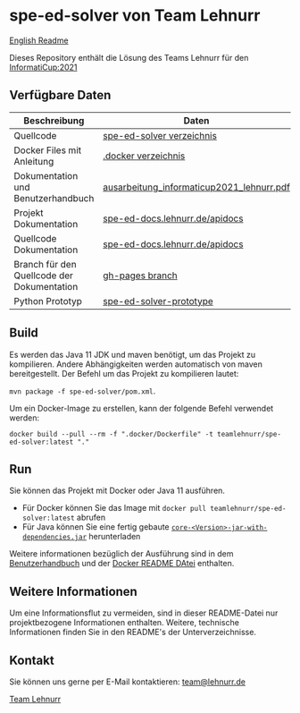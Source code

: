 # spe-ed-solver von Team Lehnurr

[English Readme](README.md)

Dieses Repository enthält die Lösung des Teams Lehnurr für den [InformatiCup:2021](https://github.com/informatiCup/informatiCup2021)

## Verfügbare Daten

| Beschreibung                               | Daten                                                                                              |
| ------------------------------------------ | -------------------------------------------------------------------------------------------------- |
| Quellcode                                  | [spe-ed-solver verzeichnis](spe-ed-solver)                                                         |
| Docker Files mit Anleitung                 | [.docker verzeichnis](.docker)                                                                     |
| Dokumentation und Benutzerhandbuch         | [ausarbeitung_informaticup2021_lehnurr.pdf](elaboration/ausarbeitung_informaticup2021_lehnurr.pdf) |
| Projekt Dokumentation                      | [spe-ed-docs.lehnurr.de/apidocs](https://spe-ed-docs.lehnurr.de/index.html)                        |
| Quellcode Dokumentation                    | [spe-ed-docs.lehnurr.de/apidocs](https://spe-ed-docs.lehnurr.de/apidocs/index.html)                |
| Branch für den Quellcode der Dokumentation | [gh-pages branch](https://github.com/Lehnurr/spe-ed-solver/tree/gh-pages)                          |
| Python Prototyp                            | [spe-ed-solver-prototype](https://github.com/Lehnurr/spe-ed-solver-prototype)                      |

## Build

Es werden das Java 11 JDK und maven benötigt, um das Projekt zu kompilieren. Andere Abhängigkeiten werden automatisch von maven bereitgestellt.
Der Befehl um das Projekt zu kompilieren lautet:

`mvn package -f spe-ed-solver/pom.xml`.

Um ein Docker-Image zu erstellen, kann der folgende Befehl verwendet werden:

`docker build --pull --rm -f ".docker/Dockerfile" -t teamlehnurr/spe-ed-solver:latest "."`

## Run

Sie können das Projekt mit Docker oder Java 11 ausführen.

- Für Docker können Sie das Image mit `docker pull teamlehnurr/spe-ed-solver:latest` abrufen
- Für Java können Sie eine fertig gebaute [`core-<Version>-jar-with-dependencies.jar`](https://github.com/Lehnurr/spe-ed-solver/releases) herunterladen

Weitere informationen bezüglich der Ausführung sind in dem [Benutzerhandbuch](elaboration/ausarbeitung_informaticup2021_lehnurr.pdf) und der [Docker README DAtei](/.docker) enthalten.

## Weitere Informationen

Um eine Informationsflut zu vermeiden, sind in dieser README-Datei nur projektbezogene Informationen enthalten. Weitere, technische Informationen finden Sie in den README's der Unterverzeichnisse.

## Kontakt

Sie können uns gerne per E-Mail kontaktieren: [team@lehnurr.de](mailto:team@lehnurr.de)

[Team Lehnurr](https://team.lehnurr.de)
